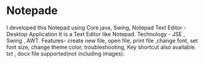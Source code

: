 # Notepade
I developed this Notepad using Core java, Swing, Notepad Text Editor - Desktop Application  It is a Text Editor like Notepad. Technology - JSE , Swing , AWT. Features- create new file, open file, print file ,change font, set font size, change theme color, troubleshooting, Key shortcut also available. txt , docx file supported(not including images).
